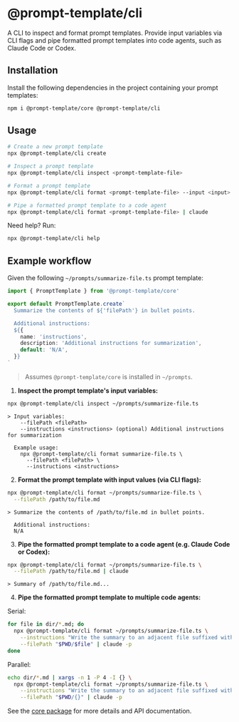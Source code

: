 # @prompt-template/cli

A CLI to inspect and format prompt templates. Provide input variables via CLI flags and pipe formatted prompt templates into code agents, such as Claude Code or Codex.

## Installation

Install the following dependencies in the project containing your prompt templates:

```sh
npm i @prompt-template/core @prompt-template/cli
```

## Usage

```bash
# Create a new prompt template
npx @prompt-template/cli create

# Inspect a prompt template
npx @prompt-template/cli inspect <prompt-template-file>

# Format a prompt template
npx @prompt-template/cli format <prompt-template-file> --input <input>

# Pipe a formatted prompt template to a code agent
npx @prompt-template/cli format <prompt-template-file> | claude
```

Need help? Run:

```sh
npx @prompt-template/cli help
```

## Example workflow

Given the following `~/prompts/summarize-file.ts` prompt template:

```ts
import { PromptTemplate } from '@prompt-template/core'

export default PromptTemplate.create`
  Summarize the contents of ${'filePath'} in bullet points.

  Additional instructions:
  ${{
    name: 'instructions',
    description: 'Additional instructions for summarization',
    default: 'N/A',
  }}
`
```

> Assumes `@prompt-template/core` is installed in `~/prompts`.

1. **Inspect the prompt template's input variables:**

```bash
npx @prompt-template/cli inspect ~/prompts/summarize-file.ts
```

```text
> Input variables:
    --filePath <filePath>
    --instructions <instructions> (optional) Additional instructions for summarization

  Example usage:
    npx @prompt-template/cli format summarize-file.ts \
      --filePath <filePath> \
      --instructions <instructions>
```

2. **Format the prompt template with input values (via CLI flags):**

```bash
npx @prompt-template/cli format ~/prompts/summarize-file.ts \
  --filePath /path/to/file.md
```

```text
> Summarize the contents of /path/to/file.md in bullet points.

  Additional instructions:
  N/A
```

3. **Pipe the formatted prompt template to a code agent (e.g. Claude Code or Codex):**

```bash
npx @prompt-template/cli format ~/prompts/summarize-file.ts \
  --filePath /path/to/file.md | claude
```

```text
> Summary of /path/to/file.md...
```

4. **Pipe the formatted prompt template to multiple code agents:**

Serial:

```bash
for file in dir/*.md; do
  npx @prompt-template/cli format ~/prompts/summarize-file.ts \
    --instructions "Write the summary to an adjacent file suffixed with -summary.md" \
    --filePath "$PWD/$file" | claude -p
done
```

Parallel:

```bash
echo dir/*.md | xargs -n 1 -P 4 -I {} \
  npx @prompt-template/cli format ~/prompts/summarize-file.ts \
    --instructions "Write the summary to an adjacent file suffixed with -summary.md" \
    --filePath "$PWD/{}" | claude -p
```

See the [core package](https://github.com/prompt-template/prompt-template/tree/main/packages/core) for more details and API documentation.
